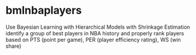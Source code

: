 # bmlnbaplayers
 Use Bayesian Learning with Hierarchical Models with Shrinkage Estimation identify a group of best players in NBA history and properly rank players based on PTS (point per game), PER (player efficiency rating), WS (win share)
